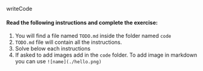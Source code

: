 writeCode

#### Read the following instructions and complete the exercise:

1. You will find a file named `TODO.md` inside the folder named `code`
2. `TODO.md` file will contain all the instructions.
3. Solve below each instructions
4. If asked to add images add in the `code` folder. To add image in markdown you can use `![name](./hello.png)`
